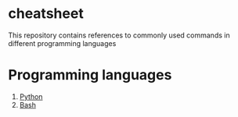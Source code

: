 # cheatsheet
This repository contains references to commonly used commands in different programming languages
# Programming languages
1. [Python](python.md)
2. [Bash](bash.md)
